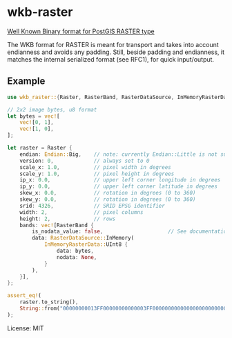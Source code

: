 # wkb-raster

[Well Known Binary format for PostGIS RASTER type](https://github.com/postgis/postgis/blob/master/raster/doc/RFC2-WellKnownBinaryFormat)

The WKB format for RASTER is meant for transport and
takes into account endianness and avoids any padding.
Still, beside padding and endianness, it matches the
internal serialized format (see RFC1), for quick
input/output.

## Example

```rust
use wkb_raster::{Raster, RasterBand, RasterDataSource, InMemoryRasterData, Endian};

// 2x2 image bytes, u8 format
let bytes = vec![
    vec![0, 1],
    vec![1, 0],
];

let raster = Raster {
    endian: Endian::Big,    // note: currently Endian::Little is not supported in PostGIS
    version: 0,             // always set to 0
    scale_x: 1.0,           // pixel width in degrees
    scale_y: 1.0,           // pixel height in degrees
    ip_x: 0.0,              // upper left corner longitude in degrees
    ip_y: 0.0,              // upper left corner latitude in degrees
    skew_x: 0.0,            // rotation in degrees (0 to 360)
    skew_y: 0.0,            // rotation in degrees (0 to 360)
    srid: 4326,             // SRID EPSG identifier
    width: 2,               // pixel columns
    height: 2,              // rows
    bands: vec![RasterBand {
        is_nodata_value: false,                     // See documentation, usually false
        data: RasterDataSource::InMemory(
            InMemoryRasterData::UInt8 {
                data: bytes,
                nodata: None,
            }
        ),
    }],
};

assert_eq!(
    raster.to_string(),
    String::from("00000000013FF00000000000003FF00000000000000000000000000000000000000000000000000000000000000000000000000000000010E600020002040000010100")
);
```

License: MIT

